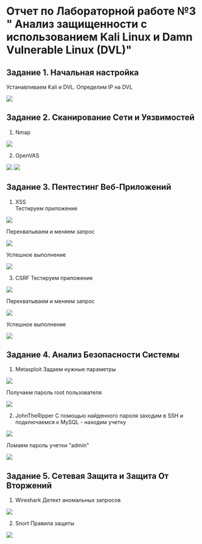 # Отчет по Лабораторной работе №3 " Анализ защищенности с использованием Kali Linux и Damn Vulnerable Linux (DVL)"

## Задание 1. Начальная настройка

Устанавливаем Kali и DVL. Определим IP на DVL

![](./images/1_Define_DVL_IPs.png)

## Задание 2. Сканирование Сети и Уязвимостей

1. Nmap

![](./images/2_Nmap.png)

2. OpenVAS

![](./images/3.1_OpenVAS_results.png)
![](./images/3.2_OpenVAS_results.png)

## Задание 3. Пентестинг Веб-Приложений
1. XSS <br>
Тестируем приложение

![](./images/4.1_XSS.png)

Перехватываем и меняем запрос

![](./images/4.2_XSS.png)

Успешное выполнение

![](./images/4.3_XSS.png)

3. CSRF
Тестируем приложение

![](./images/5.1_CSRF.png)

Перехватываем и меняем запрос

![](./images/5.2_CSRF.png)

Успешное выполнение

![](./images/5.3_CSRF.png)

## Задание 4. Анализ Безопасности Системы

1. Metasploit
Задаем нужные параметры
 
![](./images/6.1_MSF.png)

Получаем пароль root пользователя

![](./images/6.2_MSF.png)

2. JohnTheRipper
С помощью найденного пароля заходим в SSH и подключаемся к MySQL - находим учетку
 
![](./images/7.1_John.png)

Ломаем пароль учетки "admin"

![](./images/7.2_John.png)

## Задание 5. Сетевая Защита и Защита От Вторжений

1. Wireshark
Детект аномальных запросов

![](./images/8.1_Wireshark.png)

2. Snort
Правила защиты

![](./images/8.2_Snort.png)
